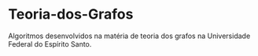 # Teoria-dos-Grafos
Algoritmos desenvolvidos na matéria de teoria dos grafos na Universidade Federal do Espírito Santo.

